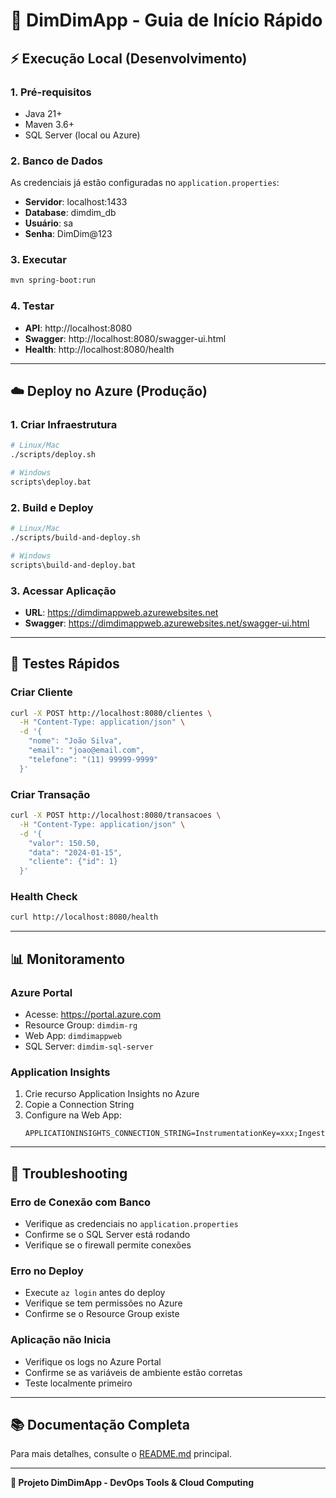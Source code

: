 # 🚀 DimDimApp - Guia de Início Rápido

## ⚡ Execução Local (Desenvolvimento)

### 1. Pré-requisitos
- Java 21+
- Maven 3.6+
- SQL Server (local ou Azure)

### 2. Banco de Dados
As credenciais já estão configuradas no `application.properties`:
- **Servidor**: localhost:1433
- **Database**: dimdim_db  
- **Usuário**: sa
- **Senha**: DimDim@123

### 3. Executar
```bash
mvn spring-boot:run
```

### 4. Testar
- **API**: http://localhost:8080
- **Swagger**: http://localhost:8080/swagger-ui.html
- **Health**: http://localhost:8080/health

---

## ☁️ Deploy no Azure (Produção)

### 1. Criar Infraestrutura
```bash
# Linux/Mac
./scripts/deploy.sh

# Windows
scripts\deploy.bat
```

### 2. Build e Deploy
```bash
# Linux/Mac
./scripts/build-and-deploy.sh

# Windows
scripts\build-and-deploy.bat
```

### 3. Acessar Aplicação
- **URL**: https://dimdimappweb.azurewebsites.net
- **Swagger**: https://dimdimappweb.azurewebsites.net/swagger-ui.html

---

## 🧪 Testes Rápidos

### Criar Cliente
```bash
curl -X POST http://localhost:8080/clientes \
  -H "Content-Type: application/json" \
  -d '{
    "nome": "João Silva",
    "email": "joao@email.com",
    "telefone": "(11) 99999-9999"
  }'
```

### Criar Transação
```bash
curl -X POST http://localhost:8080/transacoes \
  -H "Content-Type: application/json" \
  -d '{
    "valor": 150.50,
    "data": "2024-01-15",
    "cliente": {"id": 1}
  }'
```

### Health Check
```bash
curl http://localhost:8080/health
```

---

## 📊 Monitoramento

### Azure Portal
- Acesse: https://portal.azure.com
- Resource Group: `dimdim-rg`
- Web App: `dimdimappweb`
- SQL Server: `dimdim-sql-server`

### Application Insights
1. Crie recurso Application Insights no Azure
2. Copie a Connection String
3. Configure na Web App:
   ```
   APPLICATIONINSIGHTS_CONNECTION_STRING=InstrumentationKey=xxx;IngestionEndpoint=https://xxx.in.applicationinsights.azure.com/
   ```

---

## 🔧 Troubleshooting

### Erro de Conexão com Banco
- Verifique as credenciais no `application.properties`
- Confirme se o SQL Server está rodando
- Verifique se o firewall permite conexões

### Erro no Deploy
- Execute `az login` antes do deploy
- Verifique se tem permissões no Azure
- Confirme se o Resource Group existe

### Aplicação não Inicia
- Verifique os logs no Azure Portal
- Confirme se as variáveis de ambiente estão corretas
- Teste localmente primeiro

---

## 📚 Documentação Completa

Para mais detalhes, consulte o [README.md](README.md) principal.

---

**🎉 Projeto DimDimApp - DevOps Tools & Cloud Computing**
